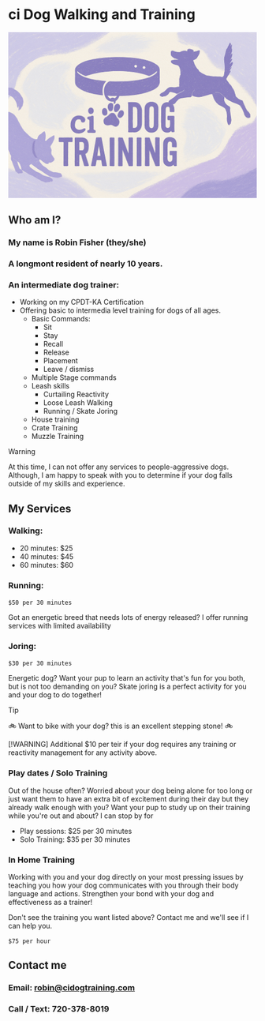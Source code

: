 # ci Dog Walking and Training

![image](./banner.png)

## Who am I?

### My name is Robin Fisher (they/she)
### A longmont resident of nearly 10 years.
### An intermediate dog trainer:
* Working on my CPDT-KA Certification
* Offering basic to intermedia level training for dogs of all ages.
    * Basic Commands: 
        * Sit
        * Stay
        * Recall
        * Release
        * Placement
        * Leave / dismiss
    * Multiple Stage commands 
    * Leash skills
        * Curtailing Reactivity
        * Loose Leash Walking
        * Running / Skate Joring
    * House training
    * Crate Training
    * Muzzle Training

> [!WARNING]
> At this time, I can not offer any services to people-aggressive dogs. Although, I am happy to speak with you to determine if your dog falls outside of my skills and experience.

## My Services
### Walking:
* 20 minutes: $25
* 40 minutes: $45
* 60 minutes: $60

### Running: 
    $50 per 30 minutes
Got an energetic breed that needs lots of energy released? I offer running services with limited availability

### Joring:

    $30 per 30 minutes

Energetic dog? Want your pup to learn an activity that's fun for you both, but is not too demanding on you? Skate joring is a perfect activity for you and your dog to do together!

> [!TIP]
> 🚲 Want to bike with your dog? this is an excellent stepping stone! 🚲

[!WARNING]
Additional $10 per teir if your dog requires any training or reactivity management for any activity above.

### Play dates / Solo Training

Out of the house often? Worried about your dog being alone for too long or just want them to have an extra bit of excitement during their day but they already walk enough with you? Want your pup to study up on their training while you're out and about? I can stop by for

* Play sessions: $25 per 30 minutes
* Solo Training: $35 per 30 minutes

### In Home Training

Working with you and your dog directly on your most pressing issues by teaching you how your dog communicates with you through their body language and actions. Strengthen your bond with your dog and effectiveness as a trainer!

Don't see the training you want listed above? Contact me and we'll see if I can help you. 

    $75 per hour

## Contact me

### Email: robin@cidogtraining.com 
### Call / Text: 720-378-8019